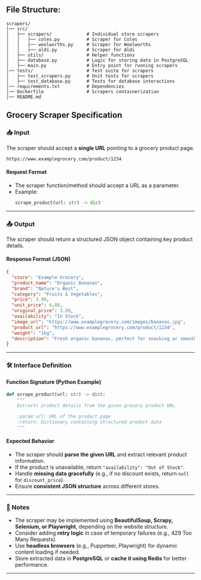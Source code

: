 ## File Structure:
```
scrapers/
│── src/
│   ├── scrapers/             # Individual store scrapers
│   │   ├── coles.py          # Scraper for Coles
│   │   ├── woolworths.py     # Scraper for Woolworths
│   │   ├── aldi.py           # Scraper for Aldi
│   ├── utils/                # Helper functions
│   ├── database.py           # Logic for storing data in PostgreSQL
│   ├── main.py               # Entry point for running scrapers
│── tests/                    # Test suite for scrapers
│   ├── test_scrapers.py      # Unit tests for scrapers
│   ├── test_database.py      # Tests for database interactions
│── requirements.txt          # Dependencies
│── Dockerfile                # Scrapers containerization
│── README.md
```

## **Grocery Scraper Specification**

### **📥 Input**
The scraper should accept a **single URL** pointing to a grocery product page.

```plaintext
https://www.examplegrocery.com/product/1234
```

#### **Request Format**
- The scraper function/method should accept a URL as a parameter.
- Example:
  ```python
  scrape_product(url: str) -> dict
  ```

---

### **📤 Output**
The scraper should return a structured JSON object containing key product details.

#### **Response Format (JSON)**
```json
{
  "store": "Example Grocery",
  "product_name": "Organic Bananas",
  "brand": "Nature's Best",
  "category": "Fruits & Vegetables",
  "price": 3.99,
  "unit_price": 0.80,
  "original_price": 3.99,
  "availability": "In Stock",
  "image_url": "https://www.examplegrocery.com/images/bananas.jpg",
  "product_url": "https://www.examplegrocery.com/product/1234",
  "weight": "1kg",
  "description": "Fresh organic bananas, perfect for snacking or smoothies."
}
```

---

### **🛠️ Interface Definition**
#### **Function Signature** (Python Example)
```python
def scrape_product(url: str) -> dict:
    """
    Extracts product details from the given grocery product URL.

    :param url: URL of the product page
    :return: Dictionary containing structured product data
    """
```

#### **Expected Behavior**
- The scraper should **parse the given URL** and extract relevant product information.
- If the product is unavailable, return `"availability": "Out of Stock"`.
- Handle **missing data gracefully** (e.g., if no discount exists, return `null` for `discount_price`).
- Ensure **consistent JSON structure** across different stores.

---

### **📌 Notes**
- The scraper may be implemented using **BeautifulSoup, Scrapy, Selenium, or Playwright**, depending on the website structure.
- Consider adding **retry logic** in case of temporary failures (e.g., 429 Too Many Requests).
- Use **headless browsers** (e.g., Puppeteer, Playwright) for dynamic content loading if needed.
- Store extracted data in **PostgreSQL** or **cache it using Redis** for better performance.

---
